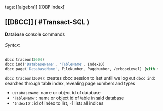 tags: [[algebra]] [[OBP Index]] 
## [[DBCC]] ( #Transact-SQL )
**D**ata**b**ase **c**onsole **c**ommands
###### _Syntax:_
```sql
dbcc traceon(3604)
dbcc ind('DatabaseName', 'TableName', IndexID)
dbcc page('DatabaseName', FileNumber, PageNumber, VerboseLevel) [with tableresults]
```

`dbcc traceon(3604)`: creates dbcc session to last untill we log out
`dbcc ind`: searches through table index, revealing page numbers and types
- `DatabaseName`: name or object id of database
- `'TableName'`: name or object id of table in said database
- `'IndexID'`: id of index to list, -1 lists all indices
